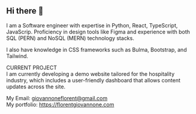 ## Hi there 👋

I am a Software engineer with expertise in Python, React, TypeScript, JavaScrip. Proficiency in design tools like Figma and experience with both SQL (PERN) and NoSQL (MERN) technology stacks.

I also have knowledge in CSS frameworks such as Bulma, Bootstrap, and Tailwind.

CURRENT PROJECT\
I am currently developing a demo website tailored for the hospitality industry, which includes a user-friendly dashboard that allows content updates across the site.

My Email: giovannoneflorent@gmail.com\
My portfolio: https://florentgiovannone.com
<!--
**florentgiovannone/florentgiovannone** is a ✨ _special_ ✨ repository because its `README.md` (this file) appears on your GitHub profile.

Here are some ideas to get you started:

- 🔭 I’m currently working on ...
- 🌱 I’m currently learning ...
- 👯 I’m looking to collaborate on ...
- 🤔 I’m looking for help with ...
- 💬 Ask me about ...
- 📫 How to reach me: ...
- 😄 Pronouns: ...
- ⚡ Fun fact: ...
-->
